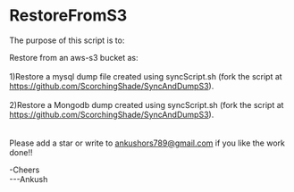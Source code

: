 # RestoreFromS3
The purpose of this script is to:

Restore from an aws-s3 bucket as:<br /><br />
1)Restore a mysql dump file created using syncScript.sh (fork the script at https://github.com/ScorchingShade/SyncAndDumpS3).<br /><br />
2)Restore a Mongodb dump created using syncScript.sh (fork the script at https://github.com/ScorchingShade/SyncAndDumpS3).
<br /><br /><br />
Please add a star or write to ankushors789@gmail.com if you like the work done!!<br />

-Cheers<br />---Ankush

